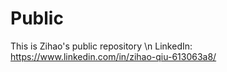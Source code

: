 # Public
This is Zihao's public repository \n
LinkedIn: https://www.linkedin.com/in/zihao-qiu-613063a8/
